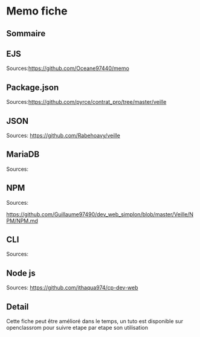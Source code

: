 # Memo fiche 

## Sommaire

## EJS
Sources:https://github.com/Oceane97440/memo


## Package.json
Sources:https://github.com/pyrce/contrat_pro/tree/master/veille


## JSON
Sources: https://github.com/Rabehoavy/veille

## MariaDB
Sources:


## NPM
Sources:

https://github.com/Guillaume97490/dev_web_simplon/blob/master/Veille/NPM/NPM.md

## CLI
Sources:

## Node js
Sources: https://github.com/ithaqua974/cp-dev-web

## Detail
Cette fiche peut être amélioré dans le temps, un tuto est disponible sur openclassrom pour suivre etape par etape son utilisation
